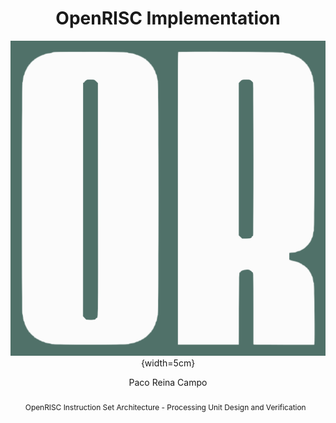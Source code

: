 ---
title: '**OpenRISC Implementation**'
subtitle: '![](openrisc.png){width=5cm}'

author: Paco Reina Campo

abstract: OpenRISC Instruction Set Architecture - Processing Unit Design and Verification
---